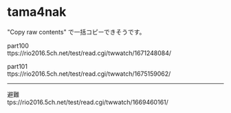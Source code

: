# tama4nak

"Copy raw contents" で一括コピーできそうです。


part100    
ttps://rio2016.5ch.net/test/read.cgi/twwatch/1671248084/

part101     
ttps://rio2016.5ch.net/test/read.cgi/twwatch/1675159062/


---

避難   
tps://rio2016.5ch.net/test/read.cgi/twwatch/1669460161/
